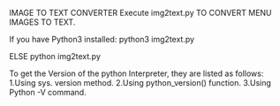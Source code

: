 IMAGE TO TEXT CONVERTER
Execute img2text.py TO CONVERT MENU IMAGES TO TEXT.

If you have Python3 installed:
    python3 img2text.py

ELSE
    python img2text.py

To get the Version of the python Interpreter, they are listed as follows:
    1.Using sys. version method.
    2.Using python_version() function.
    3.Using Python -V command.